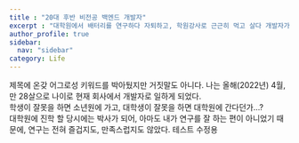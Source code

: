 ```yaml
---
title : "20대 후반 비전공 백엔드 개발자"
excerpt : "대학원에서 배터리를 연구하다 자퇴하고, 학원강사로 근근히 먹고 살다 개발자가 된 내 이야기"
author_profile: true
sidebar:
  nav: "sidebar"
category: Life
---
```

제목에 온갖 어그로성 키워드를 박아뒀지만 거짓말도 아니다. 나는 올해(2022년) 4월, 만 28살으로 나이로 현재 회사에서 개발자로 일하게 되었다.  
학생이 잘못을 하면 소년원에 가고, 대학생이 잘못을 하면 대학원에 간다던가...?  
대학원에 진학 할 당시에는 박사가 되어, 
아마도 내가 연구를 잘 하는 편이 아니었기 때문에, 연구는 전혀 즐겁지도, 만족스럽지도 않았다.
테스트 수정용
